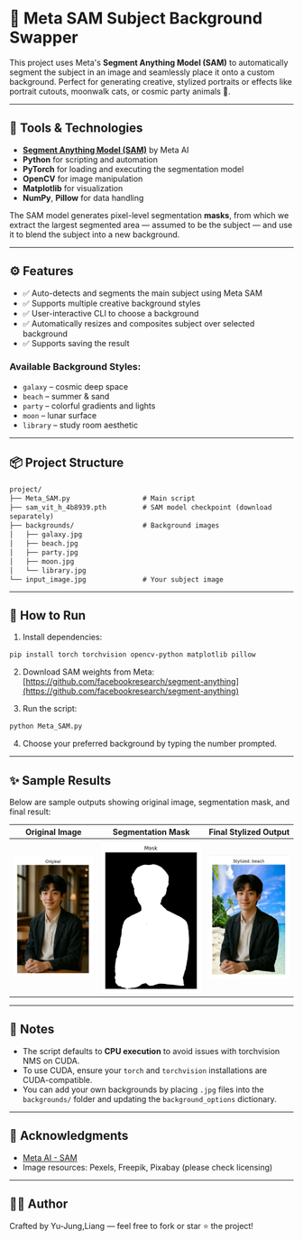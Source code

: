 # 🎨 Meta SAM Subject Background Swapper

This project uses Meta's **Segment Anything Model (SAM)** to automatically segment the subject in an image and seamlessly place it onto a custom background. Perfect for generating creative, stylized portraits or effects like portrait cutouts, moonwalk cats, or cosmic party animals 🚀.

---

## 🧰 Tools & Technologies

* **[Segment Anything Model (SAM)](https://github.com/facebookresearch/segment-anything)** by Meta AI
* **Python** for scripting and automation
* **PyTorch** for loading and executing the segmentation model
* **OpenCV** for image manipulation
* **Matplotlib** for visualization
* **NumPy**, **Pillow** for data handling

The SAM model generates pixel-level segmentation **masks**, from which we extract the largest segmented area — assumed to be the subject — and use it to blend the subject into a new background.

---

## ⚙️ Features

* ✅ Auto-detects and segments the main subject using Meta SAM
* ✅ Supports multiple creative background styles
* ✅ User-interactive CLI to choose a background
* ✅ Automatically resizes and composites subject over selected background
* ✅ Supports saving the result

### Available Background Styles:

* `galaxy` – cosmic deep space
* `beach` – summer & sand
* `party` – colorful gradients and lights
* `moon` – lunar surface
* `library` – study room aesthetic

---

## 📦 Project Structure

```
project/
├── Meta_SAM.py                  # Main script
├── sam_vit_h_4b8939.pth         # SAM model checkpoint (download separately)
├── backgrounds/                 # Background images
│   ├── galaxy.jpg
│   ├── beach.jpg
│   ├── party.jpg
│   ├── moon.jpg
│   └── library.jpg
└── input_image.jpg              # Your subject image
```

---

## 🚀 How to Run

1. Install dependencies:

```bash
pip install torch torchvision opencv-python matplotlib pillow
```

2. Download SAM weights from Meta:
   [https://github.com/facebookresearch/segment-anything](https://github.com/facebookresearch/segment-anything)

3. Run the script:

```bash
python Meta_SAM.py
```

4. Choose your preferred background by typing the number prompted.

---

## ✨ Sample Results

Below are sample outputs showing original image, segmentation mask, and final result:

| Original Image             | Segmentation Mask      | Final Stylized Output           |
| -------------------------- | ---------------------- | ------------------------------- |
| ![](https://github.com/amberyliang/MetaSAM-background-swapper/blob/main/output/original.png)  | ![](https://github.com/amberyliang/MetaSAM-background-swapper/blob/main/output/mask.png)    | ![](https://github.com/amberyliang/MetaSAM-background-swapper/blob/main/output/styled.png)         |

---

## 📌 Notes

* The script defaults to **CPU execution** to avoid issues with torchvision NMS on CUDA.
* To use CUDA, ensure your `torch` and `torchvision` installations are CUDA-compatible.
* You can add your own backgrounds by placing `.jpg` files into the `backgrounds/` folder and updating the `background_options` dictionary.

---

## 🙏 Acknowledgments

* [Meta AI - SAM](https://github.com/facebookresearch/segment-anything)
* Image resources: Pexels, Freepik, Pixabay (please check licensing)

---

## 👩‍💻 Author

Crafted by Yu-Jung,Liang — feel free to fork or star ⭐ the project!
